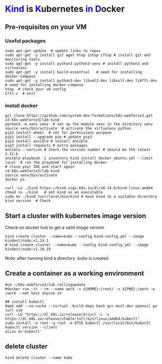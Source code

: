 # <span style="color:blue">Kind</span> is <span style="color:blue">K</span>ubernetes <span style="color:blue">in</span> <span style="color:blue">D</span>ocker

## Pre-requisites on your VM
### Useful packages
```shell
sudo apt-get update  # update links to repos
sudo apt-get -y install git wget htop iotop iftop # install git and monitoring tools
sudo apt-get -y install python3 python3-venv # install python3 and virtualenv
sudo apt-get -y install build-essential   # need for installing docker-compose
sudo apt-get -y install python3-dev libxml2-dev libxslt-dev libffi-dev # need for installing docker-compose
htop  # check your vm config
Crtl-c  # exit 
``` 
### install docker
```shell script
git clone https://github.com/system-dev-formations/k8s-webforce3.git
cd k8s-webforce3/lab-kind
python3 -m venv venv  # set up the module venv in the directory venv
source venv/bin/activate  # activate the virtualenv python
pip3 install wheel  # set for permissions purpose
pip3 install --upgrade pip # update pip3
pip3 install ansible # install ansible 
pip3 install requests # extra packages
ansible --version # check the version number # should be the latest 2.12.6
ansible-playbook -i inventory_kind install_docker_ubuntu.yml --limit local  # run the playbook for installing docker
# close your IDE and start again 
cd k8s-webforce3/lab-kind
source venv/bin/activate
docker ps 
```

```shell
curl -Lo ./kind https://kind.sigs.k8s.io/dl/v0.14.0/kind-linux-amd64
chmod +x ./kind   # set kind as an executable
sudo mv ./kind /usr/local/bin/kind # move kind to a suitable directory 
kind version  # Check
```
## Start a cluster with kubernetes image version 
Check on docker hub to get a valid image version   
```shell
kind create cluster --name=kube --config kind-config.yml --image kindest/node:v1.24.1
# kind create cluster --name=kube --config kind-config.yml --image kindest/node:v1.18.19
```
Note: after running kind a directory .kube is created


## Create a container as a working environment
```shell
#cd ~/k8s-webforce3/lab-rollingupdate
#docker run -it --rm --name work -v ${HOME}:/root/ -v ${PWD}:/work -w /work --net host alpine sh 

## install kubectl 
#apk add --no-cache --virtual .build-deps bash gcc musl-dev openssl go curl vim
curl -LO "https://dl.k8s.io/release/$(curl -L -s https://dl.k8s.io/release/stable.txt)/bin/linux/amd64/kubectl"
sudo install -o root -g root -m 0755 kubectl /usr/local/bin/kubectl
kubectl version --client
alias k='kubectl'
````


## delete cluster 
```shell
kind delete cluster --name kube
```